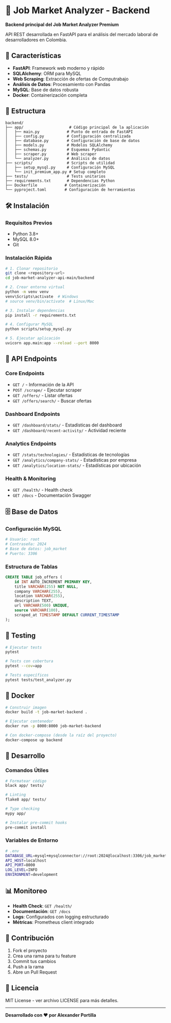 # 🐍 Job Market Analyzer - Backend

**Backend principal del Job Market Analyzer Premium**

API REST desarrollada en FastAPI para el análisis del mercado laboral de desarrolladores en Colombia.

## 🚀 Características

- **FastAPI**: Framework web moderno y rápido
- **SQLAlchemy**: ORM para MySQL
- **Web Scraping**: Extracción de ofertas de Computrabajo
- **Análisis de Datos**: Procesamiento con Pandas
- **MySQL**: Base de datos robusta
- **Docker**: Containerización completa

## 📁 Estructura

```
backend/
├── app/                    # Código principal de la aplicación
│   ├── main.py            # Punto de entrada de FastAPI
│   ├── config.py          # Configuración centralizada
│   ├── database.py        # Configuración de base de datos
│   ├── models.py          # Modelos SQLAlchemy
│   ├── schemas.py         # Esquemas Pydantic
│   ├── scraper.py         # Web scraper
│   └── analyzer.py        # Análisis de datos
├── scripts/               # Scripts de utilidad
│   ├── setup_mysql.py     # Configuración MySQL
│   └── init_premium_app.py # Setup completo
├── tests/                 # Tests unitarios
├── requirements.txt       # Dependencias Python
├── Dockerfile            # Containerización
└── pyproject.toml        # Configuración de herramientas
```

## 🛠️ Instalación

### Requisitos Previos
- Python 3.8+
- MySQL 8.0+
- Git

### Instalación Rápida

```bash
# 1. Clonar repositorio
git clone <repository-url>
cd job-market-analyzer-api-main/backend

# 2. Crear entorno virtual
python -m venv venv
venv\Scripts\activate  # Windows
# source venv/bin/activate  # Linux/Mac

# 3. Instalar dependencias
pip install -r requirements.txt

# 4. Configurar MySQL
python scripts/setup_mysql.py

# 5. Ejecutar aplicación
uvicorn app.main:app --reload --port 8000
```

## 🔌 API Endpoints

### Core Endpoints
- `GET /` - Información de la API
- `POST /scrape/` - Ejecutar scraper
- `GET /offers/` - Listar ofertas
- `GET /offers/search/` - Buscar ofertas

### Dashboard Endpoints
- `GET /dashboard/stats/` - Estadísticas del dashboard
- `GET /dashboard/recent-activity/` - Actividad reciente

### Analytics Endpoints
- `GET /stats/technologies/` - Estadísticas de tecnologías
- `GET /analytics/company-stats/` - Estadísticas por empresa
- `GET /analytics/location-stats/` - Estadísticas por ubicación

### Health & Monitoring
- `GET /health/` - Health check
- `GET /docs` - Documentación Swagger

## 🗄️ Base de Datos

### Configuración MySQL
```bash
# Usuario: root
# Contraseña: 2024
# Base de datos: job_market
# Puerto: 3306
```

### Estructura de Tablas
```sql
CREATE TABLE job_offers (
    id INT AUTO_INCREMENT PRIMARY KEY,
    title VARCHAR(255) NOT NULL,
    company VARCHAR(255),
    location VARCHAR(255),
    description TEXT,
    url VARCHAR(500) UNIQUE,
    source VARCHAR(100),
    scraped_at TIMESTAMP DEFAULT CURRENT_TIMESTAMP
);
```

## 🧪 Testing

```bash
# Ejecutar tests
pytest

# Tests con cobertura
pytest --cov=app

# Tests específicos
pytest tests/test_analyzer.py
```

## 🐳 Docker

```bash
# Construir imagen
docker build -t job-market-backend .

# Ejecutar contenedor
docker run -p 8000:8000 job-market-backend

# Con docker-compose (desde la raíz del proyecto)
docker-compose up backend
```

## 🔧 Desarrollo

### Comandos Útiles

```bash
# Formatear código
black app/ tests/

# Linting
flake8 app/ tests/

# Type checking
mypy app/

# Instalar pre-commit hooks
pre-commit install
```

### Variables de Entorno

```bash
# .env
DATABASE_URL=mysql+mysqlconnector://root:2024@localhost:3306/job_market
API_HOST=localhost
API_PORT=8000
LOG_LEVEL=INFO
ENVIRONMENT=development
```

## 📊 Monitoreo

- **Health Check**: `GET /health/`
- **Documentación**: `GET /docs`
- **Logs**: Configurados con logging estructurado
- **Métricas**: Prometheus client integrado

## 🤝 Contribución

1. Fork el proyecto
2. Crea una rama para tu feature
3. Commit tus cambios
4. Push a la rama
5. Abre un Pull Request

## 📄 Licencia

MIT License - ver archivo LICENSE para más detalles.

---

**Desarrollado con ❤️ por Alexander Portilla** 